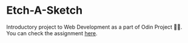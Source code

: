 # Etch-A-Sketch
Introductory project to Web Development as a part of Odin Project 🧙🏻‍.<br />
You can check the assignment [here](https://www.theodinproject.com/lessons/foundations-etch-a-sketch).